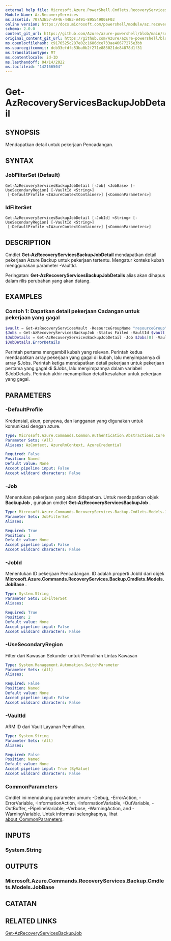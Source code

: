 ```yaml
---
external help file: Microsoft.Azure.PowerShell.Cmdlets.RecoveryServices.Backup.dll-Help.xml
Module Name: Az.RecoveryServices
ms.assetid: 707A3E57-AF46-44B3-A491-89554900EF03
online version: https://docs.microsoft.com/powershell/module/az.recoveryservices/get-azrecoveryservicesbackupjobdetail
schema: 2.0.0
content_git_url: https://github.com/Azure/azure-powershell/blob/main/src/RecoveryServices/RecoveryServices/help/Get-AzRecoveryServicesBackupJobDetail.md
original_content_git_url: https://github.com/Azure/azure-powershell/blob/main/src/RecoveryServices/RecoveryServices/help/Get-AzRecoveryServicesBackupJobDetail.md
ms.openlocfilehash: c9176525c287e02c1686dce733ae46677275e3bb
ms.sourcegitcommit: dcb33efdfc53ba0b2f271e883021de84878d1f31
ms.translationtype: MT
ms.contentlocale: id-ID
ms.lasthandoff: 04/14/2022
ms.locfileid: "142166504"
---
```

# Get-AzRecoveryServicesBackupJobDetail

## SYNOPSIS

Mendapatkan detail untuk pekerjaan Pencadangan.

## SYNTAX

### JobFilterSet (Default)
```
Get-AzRecoveryServicesBackupJobDetail [-Job] <JobBase> [-UseSecondaryRegion] [-VaultId <String>]
 [-DefaultProfile <IAzureContextContainer>] [<CommonParameters>]
```

### IdFilterSet
```
Get-AzRecoveryServicesBackupJobDetail [-JobId] <String> [-UseSecondaryRegion] [-VaultId <String>]
 [-DefaultProfile <IAzureContextContainer>] [<CommonParameters>]
```

## DESCRIPTION

Cmdlet **Get-AzRecoveryServicesBackupJobDetail** mendapatkan detail pekerjaan Azure Backup untuk pekerjaan tertentu.
Mengatur konteks kubah menggunakan parameter -VaultId.

Peringatan: **Get-AzRecoveryServicesBackupJobDetails** alias akan dihapus dalam rilis perubahan yang akan datang.

## EXAMPLES

### Contoh 1: Dapatkan detail pekerjaan Cadangan untuk pekerjaan yang gagal

```powershell
$vault = Get-AzRecoveryServicesVault -ResourceGroupName "resourceGroup" -Name "vaultName"
$Jobs = Get-AzRecoveryServicesBackupJob -Status Failed -VaultId $vault.ID
$JobDetails = Get-AzRecoveryServicesBackupJobDetail -Job $Jobs[0] -VaultId $vault.ID
$JobDetails.ErrorDetails
```

Perintah pertama mengambil kubah yang relevan. Perintah kedua mendapatkan array pekerjaan yang gagal di kubah, lalu menyimpannya di array $Jobs.
Perintah ketiga mendapatkan detail pekerjaan untuk pekerjaan pertama yang gagal di $Jobs, lalu menyimpannya dalam variabel $JobDetails.
Perintah akhir menampilkan detail kesalahan untuk pekerjaan yang gagal.

## PARAMETERS

### -DefaultProfile

Kredensial, akun, penyewa, dan langganan yang digunakan untuk komunikasi dengan azure.

```yaml
Type: Microsoft.Azure.Commands.Common.Authentication.Abstractions.Core.IAzureContextContainer
Parameter Sets: (All)
Aliases: AzContext, AzureRmContext, AzureCredential

Required: False
Position: Named
Default value: None
Accept pipeline input: False
Accept wildcard characters: False
```

### -Job

Menentukan pekerjaan yang akan didapatkan.
Untuk mendapatkan objek **BackupJob** , gunakan cmdlet **Get-AzRecoveryServicesBackupJob** .

```yaml
Type: Microsoft.Azure.Commands.RecoveryServices.Backup.Cmdlets.Models.JobBase
Parameter Sets: JobFilterSet
Aliases:

Required: True
Position: 1
Default value: None
Accept pipeline input: False
Accept wildcard characters: False
```

### -JobId

Menentukan ID pekerjaan Pencadangan.
ID adalah properti JobId dari objek **Microsoft.Azure.Commands.RecoveryServices.Backup.Cmdlets.Models.JobBase** .

```yaml
Type: System.String
Parameter Sets: IdFilterSet
Aliases:

Required: True
Position: 2
Default value: None
Accept pipeline input: False
Accept wildcard characters: False
```

### -UseSecondaryRegion
Filter dari Kawasan Sekunder untuk Pemulihan Lintas Kawasan

```yaml
Type: System.Management.Automation.SwitchParameter
Parameter Sets: (All)
Aliases:

Required: False
Position: Named
Default value: None
Accept pipeline input: False
Accept wildcard characters: False
```

### -VaultId

ARM ID dari Vault Layanan Pemulihan.

```yaml
Type: System.String
Parameter Sets: (All)
Aliases:

Required: False
Position: Named
Default value: None
Accept pipeline input: True (ByValue)
Accept wildcard characters: False
```

### CommonParameters
Cmdlet ini mendukung parameter umum: -Debug, -ErrorAction, -ErrorVariable, -InformationAction, -InformationVariable, -OutVariable, -OutBuffer, -PipelineVariable, -Verbose, -WarningAction, and -WarningVariable. Untuk informasi selengkapnya, lihat [about_CommonParameters](http://go.microsoft.com/fwlink/?LinkID=113216).

## INPUTS

### System.String

## OUTPUTS

### Microsoft.Azure.Commands.RecoveryServices.Backup.Cmdlets.Models.JobBase

## CATATAN

## RELATED LINKS

[Get-AzRecoveryServicesBackupJob](./Get-AzRecoveryServicesBackupJob.md)
